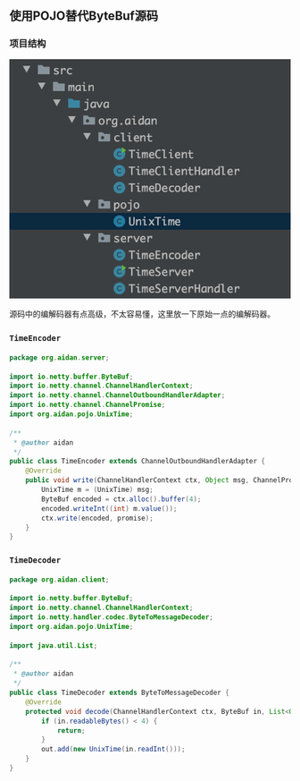 ## 使用POJO替代ByteBuf源码

### 项目结构

![image-20210124083902038](https://raw.githubusercontent.com/huxiaoning/img/master/20210124083903.png)





源码中的编解码器有点高级，不太容易懂，这里放一下原始一点的编解码器。

### `TimeEncoder`

```java
package org.aidan.server;

import io.netty.buffer.ByteBuf;
import io.netty.channel.ChannelHandlerContext;
import io.netty.channel.ChannelOutboundHandlerAdapter;
import io.netty.channel.ChannelPromise;
import org.aidan.pojo.UnixTime;

/**
 * @author aidan
 */
public class TimeEncoder extends ChannelOutboundHandlerAdapter {
    @Override
    public void write(ChannelHandlerContext ctx, Object msg, ChannelPromise promise) {
        UnixTime m = (UnixTime) msg;
        ByteBuf encoded = ctx.alloc().buffer(4);
        encoded.writeInt((int) m.value());
        ctx.write(encoded, promise);
    }
}
```

### `TimeDecoder`

```java
package org.aidan.client;

import io.netty.buffer.ByteBuf;
import io.netty.channel.ChannelHandlerContext;
import io.netty.handler.codec.ByteToMessageDecoder;
import org.aidan.pojo.UnixTime;

import java.util.List;

/**
 * @author aidan
 */
public class TimeDecoder extends ByteToMessageDecoder {
    @Override
    protected void decode(ChannelHandlerContext ctx, ByteBuf in, List<Object> out) {
        if (in.readableBytes() < 4) {
            return;
        }
        out.add(new UnixTime(in.readInt()));
    }
}
```

